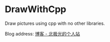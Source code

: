 # DrawWithCpp
Draw pictures using cpp with no other libraries.

Blog address:  [博客 - 北极光的个人站](http://139.196.252.122/blog)
